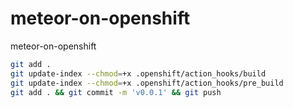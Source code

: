 # meteor-on-openshift
meteor-on-openshift
```bash
git add . 
git update-index --chmod=+x .openshift/action_hooks/build
git update-index --chmod=+x .openshift/action_hooks/pre_build
git add . && git commit -m 'v0.0.1' && git push
```
